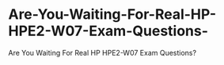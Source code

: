 # Are-You-Waiting-For-Real-HP-HPE2-W07-Exam-Questions-
Are You Waiting For Real HP HPE2-W07 Exam Questions?
